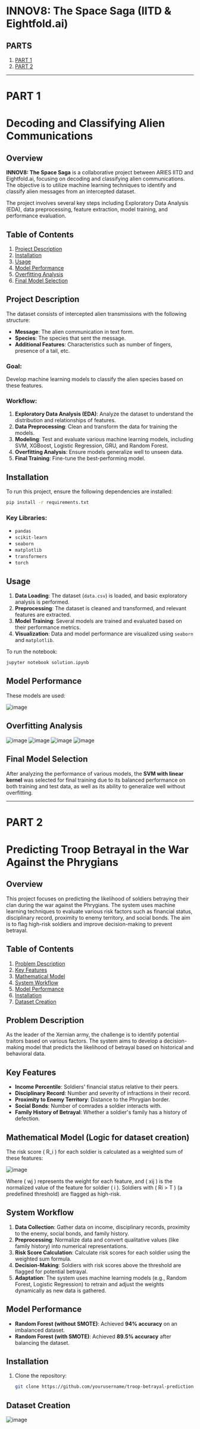 # INNOV8: The Space Saga (IITD & Eightfold.ai)
## PARTS
1. [PART 1](#part-1)
2. [PART 2](#part-2)
_______________________________________________________________________________________________________________________________________________________________________________________________________________________________________________________________________
# PART 1
# Decoding and Classifying Alien Communications
## Overview
**INNOV8: The Space Saga** is a collaborative project between ARIES IITD and Eightfold.ai, focusing on decoding and classifying alien communications. The objective is to utilize machine learning techniques to identify and classify alien messages from an intercepted dataset.

The project involves several key steps including Exploratory Data Analysis (EDA), data preprocessing, feature extraction, model training, and performance evaluation.

## Table of Contents
1. [Project Description](#project-description)
2. [Installation](#installation)
3. [Usage](#usage)
4. [Model Performance](#model-performance)
5. [Overfitting Analysis](#overfitting-analysis)
6. [Final Model Selection](#final-model-selection)

## Project Description
The dataset consists of intercepted alien transmissions with the following structure:

- **Message**: The alien communication in text form.
- **Species**: The species that sent the message.
- **Additional Features**: Characteristics such as number of fingers, presence of a tail, etc.

### Goal:
Develop machine learning models to classify the alien species based on these features.

### Workflow:
1. **Exploratory Data Analysis (EDA)**: Analyze the dataset to understand the distribution and relationships of features.
2. **Data Preprocessing**: Clean and transform the data for training the models.
3. **Modeling**: Test and evaluate various machine learning models, including SVM, XGBoost, Logistic Regression, GRU, and Random Forest.
4. **Overfitting Analysis**: Ensure models generalize well to unseen data.
5. **Final Training**: Fine-tune the best-performing model.

## Installation
To run this project, ensure the following dependencies are installed:

```bash
pip install -r requirements.txt
```

### Key Libraries:
- `pandas`
- `scikit-learn`
- `seaborn`
- `matplotlib`
- `transformers`
- `torch`

## Usage
1. **Data Loading**: The dataset (`data.csv`) is loaded, and basic exploratory analysis is performed.
2. **Preprocessing**: The dataset is cleaned and transformed, and relevant features are extracted.
3. **Model Training**: Several models are trained and evaluated based on their performance metrics.
4. **Visualization**: Data and model performance are visualized using `seaborn` and `matplotlib`.

To run the notebook:

```bash
jupyter notebook solution.ipynb
```
## Model Performance
These models are used:

![image](https://github.com/user-attachments/assets/1814ea05-f99c-432b-92d5-f2226ed4234c)


## Overfitting Analysis
![image](https://github.com/user-attachments/assets/f24bb8a2-68ef-40b4-ad57-5609c006e330)
![image](https://github.com/user-attachments/assets/1bfe7d09-6838-455f-b3cf-a6f8d468b0c3)
![image](https://github.com/user-attachments/assets/cabb509e-808a-4a41-980a-ba4a471a8c6a)
![image](https://github.com/user-attachments/assets/a8b3aadf-7b91-45e8-8dcf-fa66a63caec2)



## Final Model Selection
After analyzing the performance of various models, the **SVM with linear kernel** was selected for final training due to its balanced performance on both training and test data, as well as its ability to generalize well without overfitting.

______________________________________________________________________________________________________________________________________________________________________________________________________________________________________________________________________
# PART 2
# Predicting Troop Betrayal in the War Against the Phrygians

## Overview
This project focuses on predicting the likelihood of soldiers betraying their clan during the war against the Phrygians. The system uses machine learning techniques to evaluate various risk factors such as financial status, disciplinary record, proximity to enemy territory, and social bonds. The aim is to flag high-risk soldiers and improve decision-making to prevent betrayal.

## Table of Contents
1. [Problem Description](#problem-description)
2. [Key Features](#key-features)
3. [Mathematical Model](#mathematical-model)
4. [System Workflow](#system-workflow)
5. [Model Performance](#model-performance)
6. [Installation](#installation)
7. [Dataset Creation](#dataset-creation)

## Problem Description
As the leader of the Xernian army, the challenge is to identify potential traitors based on various factors. The system aims to develop a decision-making model that predicts the likelihood of betrayal based on historical and behavioral data.

## Key Features
- **Income Percentile**: Soldiers' financial status relative to their peers.
- **Disciplinary Record**: Number and severity of infractions in their record.
- **Proximity to Enemy Territory**: Distance to the Phrygian border.
- **Social Bonds**: Number of comrades a soldier interacts with.
- **Family History of Betrayal**: Whether a soldier's family has a history of defection.

## Mathematical Model (Logic for dataset creation)
The risk score \( R_i \) for each soldier is calculated as a weighted sum of these features:

![image](https://github.com/user-attachments/assets/6f8816db-eba0-417f-947f-2f0ed098d6b2)


Where \( wj \) represents the weight for each feature, and \( xij \) is the normalized value of the feature for soldier \( i \). Soldiers with \( Ri > T \) (a predefined threshold) are flagged as high-risk.

## System Workflow
1. **Data Collection**: Gather data on income, disciplinary records, proximity to the enemy, social bonds, and family history.
2. **Preprocessing**: Normalize data and convert qualitative values (like family history) into numerical representations.
3. **Risk Score Calculation**: Calculate risk scores for each soldier using the weighted sum formula.
4. **Decision-Making**: Soldiers with risk scores above the threshold are flagged for potential betrayal.
5. **Adaptation**: The system uses machine learning models (e.g., Random Forest, Logistic Regression) to retrain and adjust the weights dynamically as new data is gathered.

## Model Performance
- **Random Forest (without SMOTE)**: Achieved **94% accuracy** on an imbalanced dataset.
- **Random Forest (with SMOTE)**: Achieved **89.5% accuracy** after balancing the dataset.

## Installation
1. Clone the repository:
   ```bash
   git clone https://github.com/yourusername/troop-betrayal-prediction.git
## Dataset Creation
![image](https://github.com/user-attachments/assets/8596cf84-8c71-4a07-933a-f7ec4d0fe79e)

